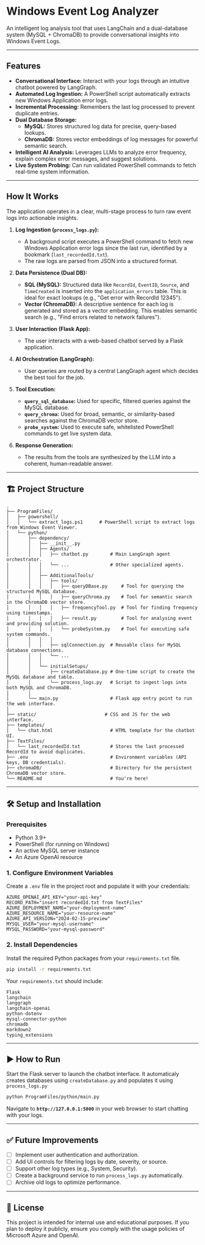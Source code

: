 #  Windows Event Log Analyzer

An intelligent log analysis tool that uses LangChain and a dual-database system (MySQL + ChromaDB) to provide conversational insights into Windows Event Logs.

---

##  Features

-   **Conversational Interface:** Interact with your logs through an intuitive chatbot powered by LangGraph.
-   **Automated Log Ingestion:** A PowerShell script automatically extracts new Windows Application error logs.
-   **Incremental Processing:** Remembers the last log processed to prevent duplicate entries.
-   **Dual Database Storage:**
    -   **MySQL:** Stores structured log data for precise, query-based lookups.
    -   **ChromaDB:** Stores vector embeddings of log messages for powerful semantic search.
-   **Intelligent AI Analysis:** Leverages LLMs to analyze error frequency, explain complex error messages, and suggest solutions.
-   **Live System Probing:** Can run validated PowerShell commands to fetch real-time system information.

---

##  How It Works

The application operates in a clear, multi-stage process to turn raw event logs into actionable insights.

1.  **Log Ingestion (`process_logs.py`):**
    -   A background script executes a PowerShell command to fetch new Windows Application error logs since the last run, identified by a bookmark (`last_recordedId.txt`).
    -   The raw logs are parsed from JSON into a structured format.

2.  **Data Persistence (Dual DB):**
    -   **SQL (MySQL):** Structured data like `RecordId`, `EventID`, `Source`, and `TimeCreated` is inserted into the `application_errors` table. This is ideal for exact lookups (e.g., "Get error with RecordId 12345").
    -   **Vector (ChromaDB):** A descriptive sentence for each log is generated and stored as a vector embedding. This enables semantic search (e.g., "Find errors related to network failures").

3.  **User Interaction (Flask App):**
    -   The user interacts with a web-based chatbot served by a Flask application.

4.  **AI Orchestration (LangGraph):**
    -   User queries are routed by a central LangGraph agent which decides the best tool for the job.

5.  **Tool Execution:**
    -   **`query_sql_database`:** Used for specific, filtered queries against the MySQL database.
    -   **`query_chroma`:** Used for broad, semantic, or similarity-based searches against the ChromaDB vector store.
    -   **`probe_system`:** Used to execute safe, whitelisted PowerShell commands to get live system data.

6.  **Response Generation:**
    -   The results from the tools are synthesized by the LLM into a coherent, human-readable answer.

---

## 🏗️ Project Structure

```
.
├── ProgramFiles/
│   ├── powershell/
│   │   └── extract_logs.ps1      # PowerShell script to extract logs from Windows Event Viewer.
│   └── python/
│       ├── dependency/
│       │   ├── __init__.py
│       │   ├── Agents/
│       │   │   ├── chatbot.py        # Main LangGraph agent orchestrator.
│       │   │   └── ...               # Other specialized agents.
│       │   │
│       │   ├── AdditionalTools/
│       │   │   ├── tools/
│       │   │   │   ├── queryDBase.py     # Tool for querying the structured MySQL database.
│       │   │   │   ├── queryChroma.py    # Tool for semantic search in the ChromaDB vector store.
│       │   │   │   ├── frequencyTool.py  # Tool for finding frequency using timestamps.
│       │   │   │   ├── result.py         # Tool for analysing event and providing solution.
│       │   │   │   └── probeSystem.py    # Tool for executing safe system commands.
│       │   │   │
│       │   │   ├── sqlConnection.py  # Reusable class for MySQL database connections.
│       │   │   └── ...
│       │   │
│       │   └── initialSetups/
│       │       ├── createDatabase.py # One-time script to create the MySQL database and table.
│       │       └── process_logs.py   # Script to ingest logs into both MySQL and ChromaDB.
│       │
│       └── main.py                   # Flask app entry point to run the web interface.
│
├── static/                         # CSS and JS for the web interface.
├── templates/
│   └── chat.html                     # HTML template for the chatbot UI.
├── TextFiles/
│   └── last_recordedId.txt           # Stores the last processed RecordId to avoid duplicates.
├── .env                              # Environment variables (API keys, DB credentials).
├── chromaDB/                         # Directory for the persistent ChromaDB vector store.
└── README.md                         # You're here!
```

---

## 🛠️ Setup and Installation

### Prerequisites
-   Python 3.9+
-   PowerShell (for running on Windows)
-   An active MySQL server instance
-   An Azure OpenAI resource

### 1. Configure Environment Variables

Create a `.env` file in the project root and populate it with your credentials:

```text
AZURE_OPENAI_API_KEY="your-api-key"
RECORD_PATH="insert recordedId.txt from TextFiles"
AZURE_DEPLOYMENT_NAME="your-deployment-name"
AZURE_RESOURCE_NAME="your-resource-name"
AZURE_API_VERSION="2024-02-15-preview"
MYSQL_USER="your-mysql-username"
MYSQL_PASSWORD="your-mysql-password"
```

### 2. Install Dependencies

Install the required Python packages from your `requirements.txt` file.

```bash
pip install -r requirements.txt
```

Your `requirements.txt` should include:
```text
Flask
langchain
langgraph
langchain-openai
python-dotenv
mysql-connector-python
chromadb
markdown2
typing_extensions
```

---

## ▶️ How to Run

Start the Flask server to launch the chatbot interface.
It automaticaly creates databases using `createDatabase.py` and populates it using `process_logs.py`


```bash
python ProgramFiles/python/main.py
```

Navigate to **`http://127.0.0.1:5000`** in your web browser to start chatting with your logs.

---

## ✅ Future Improvements

-   [ ] Implement user authentication and authorization.
-   [ ] Add UI controls for filtering logs by date, severity, or source.
-   [ ] Support other log types (e.g., System, Security).
-   [ ] Create a background service to run `process_logs.py` automatically.
-   [ ] Archive old logs to optimize performance.

---

## 📄 License

This project is intended for internal use and educational purposes. If you plan to deploy it publicly, ensure you comply with the usage policies of Microsoft Azure and OpenAI.